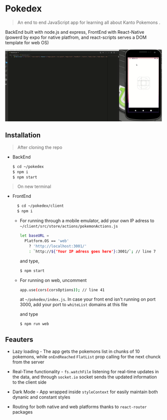 # Pokedex

> An end to end JavaScript app for learning all about Kanto Pokemons .

BackEnd built with node.js and express, FrontEnd with React-Native (powerd by expo for native platfrom, and react-scripts serves a DOM template for web OS)

![](gif.gif)

## Installation

> After cloning the repo

- BackEnd

  ```sh
  $ cd ~/pokedex
  $ npm i
  $ npm start
  ```

> On new terminal

- FrontEnd

  ```sh
    $ cd ~/pokedex/client
    $ npm i
  ```

  - For running through a mobile emulator, add your own IP adress to `~/client/src/store/actions/pokemonActions.js`

    ```sh
    let baseURL =
      Platform.OS == 'web'
        ? 'http://localhost:3001/'
        : `http://${'Your IP adress goes here'}:3001/`; // line 7
    ```

    and type,

    ```sh
    $ npm start
    ```

  - For running on web, uncomment

    ```sh
    app.use(cors(corsOptions)); // line 41
    ```

    at `~/pokedex/index.js`. In case your front end isn't running on port 3000, add your port to `whiteList` domains at this file

    and type

    ```sh
    $ npm run web
    ```

## Feauters

- Lazy loading - The app gets the pokemons list in chunks of 10 pokemons, while `onEndReached` `FlatList` prop calling for the next chunck from the server

- Real-Time functionality - `fs.watchFile` listening for real-time updates in the data, and through `socket.io` socket sends the updated information to the client side

* Dark Mode - App wrapped inside `styleContext` for easily maintain both dynanic and constant styles

* Routing for both native and web platforms thanks to `react-router` packages
